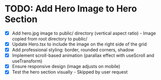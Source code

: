 # TODO: Add Hero Image to Hero Section

- [x] Add hero.jpg image to public/ directory (vertical aspect ratio) - Image copied from root directory to public/
- [x] Update Hero.tsx to include the image on the right side of the grid
- [x] Add professional styling: border, rounded corners, shadow
- [x] Implement scroll-based animation (parallax effect with useScroll and useTransform)
- [x] Ensure responsive design (image adjusts on mobile)
- [x] Test the hero section visually - Skipped by user request
